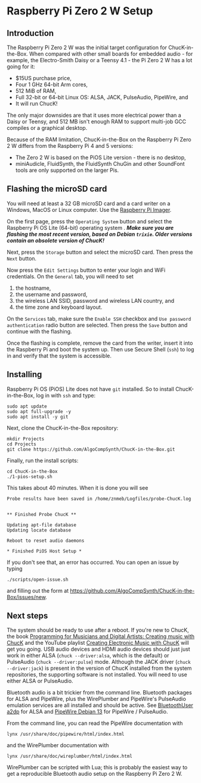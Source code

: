 # Raspberry Pi Zero 2 W Setup

## Introduction

The Raspberry Pi Zero 2 W was the initial target configuration for
ChucK-in-the-Box. When compared with other small boards for
embedded audio - for example, the Electro-Smith Daisy or a Teensy
4.1 - the Pi Zero 2 W has a lot going for it:

- $15US purchase price,
- Four 1 GHz 64-bit Arm cores,
- 512 MiB of RAM,
- Full 32-bit or 64-bit Linux OS: ALSA, JACK, PulseAudio, PipeWire, and
- It will run ChucK!

The only major downsides are that it uses more electrical power
than a Daisy or Teensy, and 512 MB isn't enough RAM to support
multi-job GCC compiles or a graphical desktop.

Because of the RAM limitation, ChucK-in-the-Box on the Raspberry
Pi Zero 2 W differs from the Raspberry Pi 4 and 5 versions:

- The Zero 2 W is based on the PiOS Lite version - there is
no desktop,
- miniAudicle, FluidSynth, the FluidSynth ChuGin and other SoundFont
tools are only supported on the larger Pis.

## Flashing the microSD card

You will need at least a 32 GB microSD card and a card writer
on a Windows, MacOS or Linux computer. Use the
[Raspberry Pi Imager](https://www.raspberrypi.com/software/).

On the first page, press the `Operating System` button and
select the Raspberry Pi OS Lite (64-bit) operating system .
***Make sure you are flashing the most recent version, based
on Debian `trixie`. Older versions contain an obsolete version
of ChucK!*** 

Next, press the `Storage` button and select the microSD
card. Then press the `Next` button.

Now press the `Edit Settings` button to enter your login and
WiFi credentials. On the `General` tab, you will need to set

1. the hostname,
2. the username and password,
3. the wireless LAN SSID, password and wireless LAN country, and
4. the time zone and keyboard layout.

On the `Services` tab, make sure the `Enable SSH` checkbox and
`Use password authentication` radio button are selected. Then
press the `Save` button and continue with the flashing.

Once the flashing is complete, remove the card from the writer, insert
it into the Raspberry Pi and boot the system up. Then use Secure Shell
(`ssh`) to log in and verify that the system is accessible.

## Installing

Raspberry Pi OS (PiOS) Lite does not have `git` installed. So to
install ChucK-in-the-Box, log in with `ssh` and type:

```
sudo apt update
sudo apt full-upgrade -y
sudo apt install -y git
```

Next, clone the ChucK-in-the-Box repository:

```
mkdir Projects
cd Projects
git clone https://github.com/AlgoCompSynth/ChucK-in-the-Box.git
```

Finally, run the install scripts:

```
cd ChucK-in-the-Box
./1-pios-setup.sh
```

This takes about 40 minutes. When it is done you will see

```
Probe results have been saved in /home/znmeb/Logfiles/probe-ChucK.log


** Finished Probe ChucK **

Updating apt-file database
Updating locate database

Reboot to reset audio daemons

* Finished PiOS Host Setup *
```

If you don't see that, an error has occurred. You can open an issue by
typing

```
./scripts/open-issue.sh
```

and filling out the form at
<https://github.com/AlgoCompSynth/ChucK-in-the-Box/issues/new>.

## Next steps

The system should be ready to use after a reboot. If you're new to ChucK,
the book
[Programming for Musicians and Digital Artists: Creating music with ChucK](https://www.manning.com/books/programming-for-musicians-and-digital-artists)
and the YouTube playlist
[Creating Electronic Music with ChucK](https://youtube.com/playlist?list=PL-9SSIBe1phI_r3JsylOZXZyAXuEKRJOS&si=48f53yc_keycYWE0)
will get you going. USB audio devices and HDMI audio devices should just
just work in either ALSA (`chuck --driver:alsa`, which is the default) or
PulseAudio (`chuck --driver:pulse`) mode. Although the JACK driver
(`chuck --driver:jack`) is present in the version of ChucK installed from
the system repositories, the supporting software is not installed. You will
need to use either ALSA or PulseAudio.

Bluetooth audio is a bit trickier from the command line. Bluetooth packages
for ALSA and PipeWire, plus the WirePlumber and PipeWire's PulseAudio
emulation services are all installed and should be active. See
[BluetoothUser a2dp](https://wiki.debian.org/BluetoothUser/a2dp) for ALSA
and [PipeWire Debian 13](https://wiki.debian.org/PipeWire#Debian_13) for
PipeWire / PulseAudio. 

From the command line, you can read the PipeWire documentation with

    lynx /usr/share/doc/pipewire/html/index.html

and the WirePlumber documentation with

    lynx /usr/share/doc/wireplumber/html/index.html
    
WirePlumber can be scripted with Lua; this is probably the easiest
way to get a reproducible Bluetooth audio setup on the Raspberry Pi
Zero 2 W.

